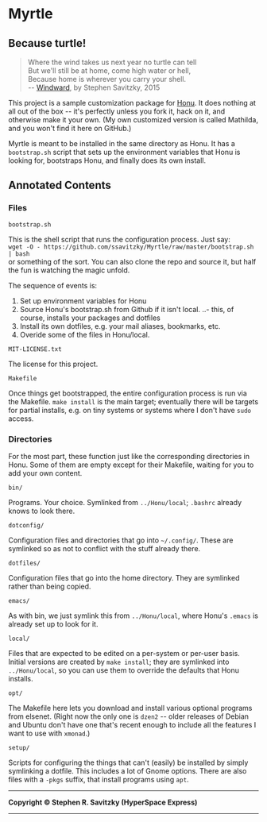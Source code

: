 Myrtle
======
Because turtle!
---------------

> Where the wind takes us next year no turtle can tell<br>
> But we'll still be at home, come high water or hell,<br>
> Because home is wherever you carry your shell.<br>
> -- [Windward](http://steve.savitzky.net/Songs/windward/), by Stephen
> Savitzky, 2015

This project is a sample customization package for [Honu](../Honu).  It does
nothing at all out of the box -- it's perfectly unless you fork it, hack on
it, and otherwise make it your own.  (My own customized version is called
Mathilda, and you won't find it here on GitHub.)

Myrtle is meant to be installed in the same directory as Honu.  It has a
`bootstrap.sh` script that sets up the environment variables that Honu is
looking for, bootstraps Honu, and finally does its own install.

Annotated Contents
------------------

### Files

`bootstrap.sh`

This is the shell script that runs the configuration process.  Just say:\
`wget -O - https://github.com/ssavitzky/Myrtle/raw/master/bootstrap.sh | bash`\
or something of the sort. You can also clone the repo and source it, but
half the fun is watching the magic unfold.

The sequence of events is:

1. Set up environment variables for Honu
2. Source Honu's bootstrap.sh from Github if it isn't local.
..- this, of course, installs your packages and dotfiles
3. Install its own dotfiles, e.g. your mail aliases, bookmarks, etc.
4. Overide some of the files in Honu/local.

`MIT-LICENSE.txt`

The license for this project.

`Makefile`

Once things get bootstrapped, the entire configuration process is run
via the Makefile. `make install` is the main target; eventually there
will be targets for partial installs, e.g. on tiny systems or systems
where I don't have `sudo` access.

### Directories

For the most part, these function just like the corresponding directories in
Honu.  Some of them are empty except for their Makefile, waiting for you to
add your own content.

`bin/`

Programs.  Your choice.  Symlinked from `../Honu/local`; `.bashrc` already
knows to look there.

`dotconfig/`

Configuration files and directories that go into `~/.config/`. These are
symlinked so as not to conflict with the stuff already there.

`dotfiles/`

Configuration files that go into the home directory. They are symlinked
rather than being copied.

`emacs/`

As with bin, we just symlink this from `../Honu/local`, where Honu's `.emacs`
is already set up to look for it.

`local/`

Files that are expected to be edited on a per-system or per-user basis.
Initial versions are created by `make install`; they are symlinked into
`../Honu/local`, so you can use them to override the defaults that Honu
installs. 

`opt/`

The Makefile here lets you download and install various optional
programs from elsenet. (Right now the only one is `dzen2` -- older
releases of Debian and Ubuntu don't have one that's recent enough to
include all the features I want to use with `xmonad`.)

`setup/`

Scripts for configuring the things that can't (easily) be installed by
simply symlinking a dotfile. This includes a lot of Gnome options. There
are also files with a `-pkgs` suffix, that install programs using `apt`.

------------------------------------------------------------------------

**Copyright © Stephen R. Savitzky (HyperSpace Express)**

------------------------------------------------------------------------
